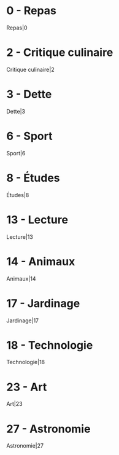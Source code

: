 # 0 - Repas
Repas|0

# 2 - Critique culinaire
Critique culinaire|2

# 3 - Dette
Dette|3

# 6 - Sport
Sport|6

# 8 - Études
Études|8

# 13 - Lecture
Lecture|13

# 14 - Animaux
Animaux|14

# 17 - Jardinage
Jardinage|17

# 18 - Technologie
Technologie|18

# 23 - Art
Art|23

# 27 - Astronomie
Astronomie|27
